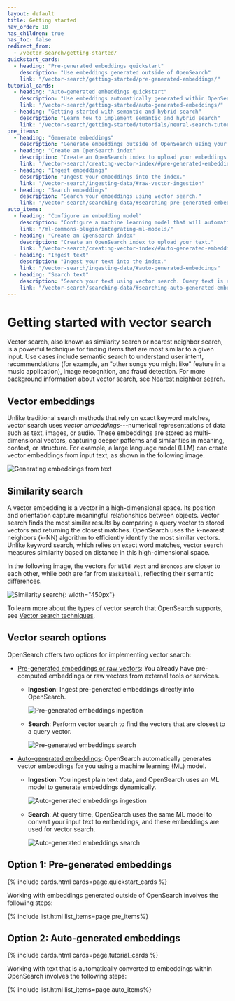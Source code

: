 ```yaml
---
layout: default
title: Getting started
nav_order: 10
has_children: true
has_toc: false
redirect_from:
  - /vector-search/getting-started/
quickstart_cards:
  - heading: "Pre-generated embeddings quickstart"
    description: "Use embeddings generated outside of OpenSearch"
    link: "/vector-search/getting-started/pre-generated-embeddings/"
tutorial_cards:
  - heading: "Auto-generated embeddings quickstart"
    description: "Use embeddings automatically generated within OpenSearch"
    link: "/vector-search/getting-started/auto-generated-embeddings/"
  - heading: "Getting started with semantic and hybrid search"
    description: "Learn how to implement semantic and hybrid search"
    link: "/vector-search/getting-started/tutorials/neural-search-tutorial/"
pre_items:
  - heading: "Generate embeddings"
    description: "Generate embeddings outside of OpenSearch using your favorite embedding utility."
  - heading: "Create an OpenSearch index"
    description: "Create an OpenSearch index to upload your embeddings."
    link: "/vector-search/creating-vector-index/#pre-generated-embeddings-or-raw-vectors"
  - heading: "Ingest embeddings"
    description: "Ingest your embeddings into the index."
    link: "/vector-search/ingesting-data/#raw-vector-ingestion"
  - heading: "Search embeddings"
    description: "Search your embeddings using vector search."
    link: "/vector-search/searching-data/#searching-pre-generated-embeddings-or-raw-vectors"
auto_items:
  - heading: "Configure an embedding model"
    description: "Configure a machine learning model that will automatically generate embeddings from your text at ingest time and query time."
    link: "/ml-commons-plugin/integrating-ml-models/"
  - heading: "Create an OpenSearch index"
    description: "Create an OpenSearch index to upload your text."
    link: "/vector-search/creating-vector-index/#auto-generated-embeddings"
  - heading: "Ingest text"
    description: "Ingest your text into the index."
    link: "/vector-search/ingesting-data/#auto-generated-embeddings"
  - heading: "Search text"
    description: "Search your text using vector search. Query text is automatically converted to vector embeddings and compared to document embeddings."
    link: "/vector-search/searching-data/#searching-auto-generated-embeddings"
---
```


# Getting started with vector search

Vector search, also known as similarity search or nearest neighbor search, is a powerful technique for finding items that are most similar to a given input. Use cases include semantic search to understand user intent, recommendations (for example, an "other songs you might like" feature in a music application), image recognition, and fraud detection. For more background information about vector search, see [Nearest neighbor search](https://en.wikipedia.org/wiki/Nearest_neighbor_search).

## Vector embeddings

Unlike traditional search methods that rely on exact keyword matches, vector search uses _vector embeddings_---numerical representations of data such as text, images, or audio. These embeddings are stored as multi-dimensional vectors, capturing deeper patterns and similarities in meaning, context, or structure. For example, a large language model (LLM) can create vector embeddings from input text, as shown in the following image.

![Generating embeddings from text]({{site.url}}{{site.baseurl}}/images/vector-search/embeddings.png)

## Similarity search

A vector embedding is a vector in a high-dimensional space. Its position and orientation capture meaningful relationships between objects. Vector search finds the most similar results by comparing a query vector to stored vectors and returning the closest matches. OpenSearch uses the k-nearest neighbors (k-NN) algorithm to efficiently identify the most similar vectors. Unlike keyword search, which relies on exact word matches, vector search measures similarity based on distance in this high-dimensional space.

In the following image, the vectors for `Wild West` and `Broncos` are closer to each other, while both are far from `Basketball`, reflecting their semantic differences.

![Similarity search]({{site.url}}{{site.baseurl}}/images/vector-search/vector-similarity.jpg){: width="450px"}

To learn more about the types of vector search that OpenSearch supports, see [Vector search techniques]({{site.url}}{{site.baseurl}}/vector-search/vector-search-techniques/).

## Vector search options

OpenSearch offers two options for implementing vector search:

- [Pre-generated embeddings or raw vectors](#option-1-pre-generated-embeddings): You already have pre-computed embeddings or raw vectors from external tools or services.
  - **Ingestion**: Ingest pre-generated embeddings directly into OpenSearch. 

      ![Pre-generated embeddings ingestion]({{site.url}}{{site.baseurl}}/images/vector-search/raw-vector-ingest.png)
  - **Search**: Perform vector search to find the vectors that are closest to a query vector.

      ![Pre-generated embeddings search]({{site.url}}{{site.baseurl}}/images/vector-search/raw-vector-search.png)

- [Auto-generated embeddings](#option-2-auto-generated-embeddings): OpenSearch automatically generates vector embeddings for you using a machine learning (ML) model.
  - **Ingestion**:  You ingest plain text data, and OpenSearch uses an ML model to generate embeddings dynamically. 

      ![Auto-generated embeddings ingestion]({{site.url}}{{site.baseurl}}/images/vector-search/auto-vector-ingest.png)
  - **Search**: At query time, OpenSearch uses the same ML model to convert your input text to embeddings, and these embeddings are used for vector search.

      ![Auto-generated embeddings search]({{site.url}}{{site.baseurl}}/images/vector-search/auto-vector-search.png)

## Option 1: Pre-generated embeddings

{% include cards.html cards=page.quickstart_cards %}

Working with embeddings generated outside of OpenSearch involves the following steps:

{% include list.html list_items=page.pre_items%}

## Option 2: Auto-generated embeddings

{% include cards.html cards=page.tutorial_cards %}

Working with text that is automatically converted to embeddings within OpenSearch involves the following steps:

{% include list.html list_items=page.auto_items%}

